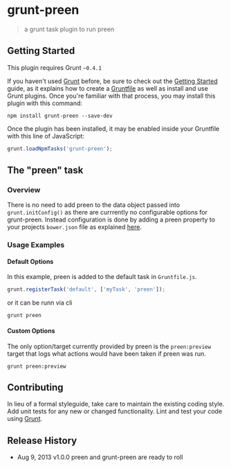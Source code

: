 # grunt-preen

> a grunt task plugin to run preen

## Getting Started
This plugin requires Grunt `~0.4.1`

If you haven't used [Grunt](http://gruntjs.com/) before, be sure to check out the [Getting Started](http://gruntjs.com/getting-started) guide, as it explains how to create a [Gruntfile](http://gruntjs.com/sample-gruntfile) as well as install and use Grunt plugins. Once you're familiar with that process, you may install this plugin with this command:

```shell
npm install grunt-preen --save-dev
```

Once the plugin has been installed, it may be enabled inside your Gruntfile with this line of JavaScript:

```js
grunt.loadNpmTasks('grunt-preen');
```

## The "preen" task

### Overview
There is no need to add preen to the data object passed into `grunt.initConfig()` as there are currrently no configurable options for grunt-preen. Instead configuration is done by adding a preen property to your projects `bower.json` file as explained [here](https://github.com/BradDenver/Preen#configuration).


### Usage Examples

#### Default Options
In this example, preen is added to the default task in `Gruntfile.js`.

```js
grunt.registerTask('default', ['myTask', 'preen']);
```
or it can be runn via cli

```shell
grunt preen
```

#### Custom Options
The only option/target currently provided by preen is the `preen:preview` target that logs what actions would have been taken if preen was run.

```shell
grunt preen:preview
```

## Contributing
In lieu of a formal styleguide, take care to maintain the existing coding style. Add unit tests for any new or changed functionality. Lint and test your code using [Grunt](http://gruntjs.com/).

## Release History
* Aug 9, 2013 v1.0.0
  preen and grunt-preen are ready to roll
